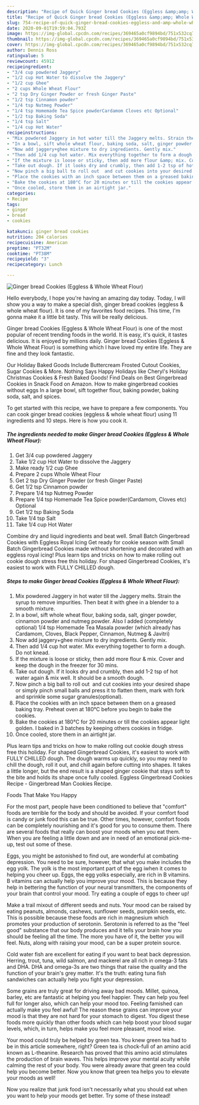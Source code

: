 ```yaml
---
description: "Recipe of Quick Ginger bread Cookies (Eggless &amp;amp; Whole Wheat Flour)"
title: "Recipe of Quick Ginger bread Cookies (Eggless &amp;amp; Whole Wheat Flour)"
slug: 754-recipe-of-quick-ginger-bread-cookies-eggless-and-amp-whole-wheat-flour
date: 2020-09-01T19:59:04.793Z
image: https://img-global.cpcdn.com/recipes/369465a0cf9894bd/751x532cq70/ginger-bread-cookies-eggless-whole-wheat-flour-recipe-main-photo.jpg
thumbnail: https://img-global.cpcdn.com/recipes/369465a0cf9894bd/751x532cq70/ginger-bread-cookies-eggless-whole-wheat-flour-recipe-main-photo.jpg
cover: https://img-global.cpcdn.com/recipes/369465a0cf9894bd/751x532cq70/ginger-bread-cookies-eggless-whole-wheat-flour-recipe-main-photo.jpg
author: Dennis Ross
ratingvalue: 5
reviewcount: 45912
recipeingredient:
- "3/4 cup powdered Jaggery"
- "1/2 cup Hot Water to dissolve the Jaggery"
- "1/2 cup Ghee"
- "2 cups Whole Wheat Flour"
- "2 tsp Dry Ginger Powder or fresh Ginger Paste"
- "1/2 tsp Cinnamon powder"
- "1/4 tsp Nutmeg Powder"
- "1/4 tsp Homemade Tea Spice powderCardamom Cloves etc Optional"
- "1/2 tsp Baking Soda"
- "1/4 tsp Salt"
- "1/4 cup Hot Water"
recipeinstructions:
- "Mix powdered Jaggery in hot water till the Jaggery melts. Strain the syrup to remove impurities. Then beat it with ghee in a blender to a smooth mixture."
- "In a bowl, sift whole wheat flour, baking soda, salt, ginger powder, cinnamon powder and nutmeg powder. Also I added (completely optional) 1/4 tsp Homemade Tea Masala powder (which already has Cardamom, Cloves, Black Pepper, Cinnamon, Nutmeg &amp; Javitri)"
- "Now add jaggery+ghee mixture to dry ingredients. Gently mix."
- "Then add 1/4 cup hot water. Mix everything together to form a dough. Do not knead."
- "If the mixture is loose or sticky, then add more flour &amp; mix. Cover and keep the dough in the freezer for 30 mins."
- "Take out dough. If it looks dry and crumbly, then add 1-2 tsp of hot water again &amp; mix well. It should be a smooth dough."
- "Now pinch a big ball to roll out  and cut cookies into your desired shape or simply pinch small balls and press it to flatten them, mark with fork and sprinkle some sugar granules(optional)."
- "Place the cookies with an inch space between them on a greased baking tray. Preheat oven at 180°C before you begin to bake the cookies."
- "Bake the cookies at 180°C for 20 minutes or till the cookies appear light golden. I baked in 3 batches by keeping others cookies in fridge."
- "Once cooled, store them in an airtight jar."
categories:
- Recipe
tags:
- ginger
- bread
- cookies

katakunci: ginger bread cookies 
nutrition: 204 calories
recipecuisine: American
preptime: "PT32M"
cooktime: "PT38M"
recipeyield: "3"
recipecategory: Lunch

---
```



![Ginger bread Cookies (Eggless &amp; Whole Wheat Flour)](https://img-global.cpcdn.com/recipes/369465a0cf9894bd/751x532cq70/ginger-bread-cookies-eggless-whole-wheat-flour-recipe-main-photo.jpg)

Hello everybody, I hope you're having an amazing day today. Today, I will show you a way to make a special dish, ginger bread cookies (eggless &amp; whole wheat flour). It is one of my favorites food recipes. This time, I'm gonna make it a little bit tasty. This will be really delicious.

Ginger bread Cookies (Eggless &amp; Whole Wheat Flour) is one of the most popular of recent trending foods in the world. It is easy, it's quick, it tastes delicious. It is enjoyed by millions daily. Ginger bread Cookies (Eggless &amp; Whole Wheat Flour) is something which I have loved my entire life. They are fine and they look fantastic.

Our Holiday Baked Goods Include Buttercream Frosted Cutout Cookies, Sugar Cookies &amp; More. Nothing Says Happy Holidays like Cheryl&#39;s Holiday Christmas Cookies &amp; Fresh Baked Goods! Find Deals on Best Gingerbread Cookies in Snack Food on Amazon. How to make gingerbread cookies without eggs In a large bowl, sift together flour, baking powder, baking soda, salt, and spices.


To get started with this recipe, we have to prepare a few components. You can cook ginger bread cookies (eggless &amp; whole wheat flour) using 11 ingredients and 10 steps. Here is how you cook it.

<!--inarticleads1-->

##### The ingredients needed to make Ginger bread Cookies (Eggless &amp; Whole Wheat Flour):

1. Get 3/4 cup powdered Jaggery
1. Take 1/2 cup Hot Water to dissolve the Jaggery
1. Make ready 1/2 cup Ghee
1. Prepare 2 cups Whole Wheat Flour
1. Get 2 tsp Dry Ginger Powder (or fresh Ginger Paste)
1. Get 1/2 tsp Cinnamon powder
1. Prepare 1/4 tsp Nutmeg Powder
1. Prepare 1/4 tsp Homemade Tea Spice powder(Cardamom, Cloves etc) Optional
1. Get 1/2 tsp Baking Soda
1. Take 1/4 tsp Salt
1. Take 1/4 cup Hot Water


Combine dry and liquid ingredients and beat well. Small Batch Gingerbread Cookies with Eggless Royal Icing Get ready for cookie season with Small Batch Gingerbread Cookies made without shortening and decorated with an eggless royal icing! Plus learn tips and tricks on how to make rolling out cookie dough stress free this holiday. For shaped Gingerbread Cookies, it&#39;s easiest to work with FULLY CHILLED dough. 

<!--inarticleads2-->

##### Steps to make Ginger bread Cookies (Eggless &amp; Whole Wheat Flour):

1. Mix powdered Jaggery in hot water till the Jaggery melts. Strain the syrup to remove impurities. Then beat it with ghee in a blender to a smooth mixture.
1. In a bowl, sift whole wheat flour, baking soda, salt, ginger powder, cinnamon powder and nutmeg powder. Also I added (completely optional) 1/4 tsp Homemade Tea Masala powder (which already has Cardamom, Cloves, Black Pepper, Cinnamon, Nutmeg &amp; Javitri)
1. Now add jaggery+ghee mixture to dry ingredients. Gently mix.
1. Then add 1/4 cup hot water. Mix everything together to form a dough. Do not knead.
1. If the mixture is loose or sticky, then add more flour &amp; mix. Cover and keep the dough in the freezer for 30 mins.
1. Take out dough. If it looks dry and crumbly, then add 1-2 tsp of hot water again &amp; mix well. It should be a smooth dough.
1. Now pinch a big ball to roll out  and cut cookies into your desired shape or simply pinch small balls and press it to flatten them, mark with fork and sprinkle some sugar granules(optional).
1. Place the cookies with an inch space between them on a greased baking tray. Preheat oven at 180°C before you begin to bake the cookies.
1. Bake the cookies at 180°C for 20 minutes or till the cookies appear light golden. I baked in 3 batches by keeping others cookies in fridge.
1. Once cooled, store them in an airtight jar.


Plus learn tips and tricks on how to make rolling out cookie dough stress free this holiday. For shaped Gingerbread Cookies, it&#39;s easiest to work with FULLY CHILLED dough. The dough warms up quickly, so you may need to chill the dough, roll it out, and chill again before cutting into shapes. It takes a little longer, but the end result is a shaped ginger cookie that stays soft to the bite and holds its shape once fully cooled. Eggless Gingerbread Cookies Recipe - Gingerbread Man Cookies Recipe. 

Foods That Make You Happy


For the most part, people have been conditioned to believe that "comfort" foods are terrible for the body and should be avoided. If your comfort food is candy or junk food this can be true. Other times, however, comfort foods can be completely nourishing and it's good for you to consume them. There are several foods that really can boost your moods when you eat them. When you are feeling a little down and are in need of an emotional pick-me-up, test out some of these.

Eggs, you might be astonished to find out, are wonderful at combating depression. You need to be sure, however, that what you make includes the egg yolk. The yolk is the most important part of the egg iwhen it comes to helping you cheer up. Eggs, the egg yolks especially, are rich in B vitamins. B vitamins can actually help you improve your mood. This is because they help in bettering the function of your neural transmitters, the components of your brain that control your mood. Try eating a couple of eggs to cheer up!

Make a trail mixout of different seeds and nuts. Your mood can be raised by eating peanuts, almonds, cashews, sunflower seeds, pumpkin seeds, etc. This is possible because these foods are rich in magnesium which promotes your production of serotonin. Serotonin is referred to as the "feel good" substance that our body produces and it tells your brain how you should be feeling all the time. The more you have of it, the better you will feel. Nuts, along with raising your mood, can be a super protein source.

Cold water fish are excellent for eating if you want to beat back depression. Herring, trout, tuna, wild salmon, and mackerel are all rich in omega-3 fats and DHA. DHA and omega-3s are two things that raise the quality and the function of your brain's grey matter. It's the truth: eating tuna fish sandwiches can actually help you fight your depression. 

Some grains are truly great for driving away bad moods. Millet, quinoa, barley, etc are fantastic at helping you feel happier. They can help you feel full for longer also, which can help your mood too. Feeling famished can actually make you feel awful! The reason these grains can improve your mood is that they are not hard for your stomach to digest. You digest these foods more quickly than other foods which can help boost your blood sugar levels, which, in turn, helps make you feel more pleasant, mood wise.

Your mood could truly be helped by green tea. You knew green tea had to be in this article somewhere, right? Green tea is chock-full of an amino acid known as L-theanine. Research has proved that this amino acid stimulates the production of brain waves. This helps improve your mental acuity while calming the rest of your body. You were already aware that green tea could help you become better. Now you know that green tea helps you to elevate your moods as well!

Now you realize that junk food isn't necessarily what you should eat when you want to help your moods get better. Try some of these instead!


